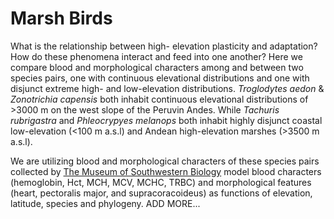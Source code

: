 # Marsh Birds

What is the relationship between high- elevation plasticity and adaptation? How do these phenomena interact and feed into one another? Here we compare blood and morphological characters among and between two species pairs, one with continuous elevational distributions and one with disjunct extreme high- and low-elevation distributions. *Troglodytes aedon* & *Zonotrichia capensis* both inhabit continuous elevational distributions of >3000 m on the west slope of the Peruvin Andes. While *Tachuris rubrigastra* and *Phleocrypyes melanops* both inhabit highly disjunct coastal low-elevation (<100 m a.s.l) and Andean high-elevation marshes (>3500 m a.s.l).

We are utilizing blood and morphological characters of these species pairs collected by <a href="http://www.msb.unm.edu/" target="_blank">The Museum of Southwestern Biology</a> model blood characters (hemoglobin, Hct, MCH, MCV, MCHC, TRBC) and morphological features (heart, pectoralis major, and supracoracoideus) as functions of elevation, latitude, species and phylogeny. ADD MORE...
